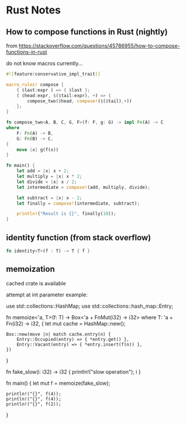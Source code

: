 # Rust Notes

## How to compose functions in Rust (nightly)
from https://stackoverflow.com/questions/45786955/how-to-compose-functions-in-rust

do not know macros currently...

```rust
#![feature(conservative_impl_trait)]

macro_rules! compose {
    ( $last:expr ) => { $last };
    ( $head:expr, $($tail:expr), +) => {
        compose_two($head, compose!($($tail),+))
    };
}

fn compose_two<A, B, C, G, F>(f: F, g: G) -> impl Fn(A) -> C
where
    F: Fn(A) -> B,
    G: Fn(B) -> C,
{
    move |x| g(f(x))
}

fn main() {
    let add = |x| x + 2;
    let multiply = |x| x * 2;
    let divide = |x| x / 2;
    let intermediate = compose!(add, multiply, divide);

    let subtract = |x| x - 2;
    let finally = compose!(intermediate, subtract);

    println!("Result is {}", finally(10));
}
```

## identity function (from stack overflow)

```rust
fn identity<T>(f : T) -> T { f }
```

## memoization 

cached crate is available

attempt at int parameter example:

use std::collections::HashMap;
use std::collections::hash_map::Entry;

fn memoize<'a, T>(f: T) -> Box<'a + FnMut(i32) -> i32>
where
    T: 'a + Fn(i32) -> i32,
{
    let mut cache = HashMap::new();

    Box::new(move |n| match cache.entry(n) {
        Entry::Occupied(entry) => { *entry.get() },
        Entry::Vacant(entry) => { *entry.insert(f(n)) },
    })
}

fn fake_slow(i: i32) -> i32 {
    println!("slow operation");
    i
}

fn main() {
    let mut f = memoize(fake_slow);

    println!("{}", f(4));
    println!("{}", f(4));
    println!("{}", f(2));
}

